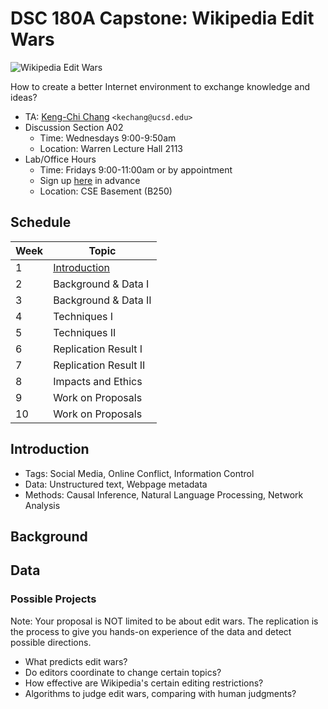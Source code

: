 # DSC 180A Capstone: Wikipedia Edit Wars


![Wikipedia Edit Wars](https://www.economist.com/img/b/1280/1594/85/sites/default/files/20130810_GDC178_1190_1.png)


How to create a better Internet environment to exchange knowledge and ideas?

- TA: [Keng-Chi Chang](https://kengchichang.com/) `<kechang@ucsd.edu>`
- Discussion Section A02
    + Time: Wednesdays 9:00-9:50am
    + Location: Warren Lecture Hall 2113
- Lab/Office Hours
    + Time: Fridays 9:00-11:00am or by appointment
    + Sign up [here](https://calendly.com/kengchichang/dsc180a) in advance
    + Location: CSE Basement (B250)


## Schedule

|Week|Topic|
|--|--|
|1|[Introduction](topics/Week-01.md)|
|2|Background & Data I|
|3|Background & Data II|
|4|Techniques I|
|5|Techniques II|
|6|Replication Result I|
|7|Replication Result II|
|8|Impacts and Ethics|
|9|Work on Proposals|
|10|Work on Proposals|

## Introduction

* Tags: Social Media, Online Conflict, Information Control
* Data: Unstructured text, Webpage metadata
* Methods: Causal Inference, Natural Language Processing, Network Analysis


## Background



## Data



### Possible Projects

Note: Your proposal is NOT limited to be about edit wars. The replication is the process to give you hands-on experience of the data and detect possible directions.

- What predicts edit wars?
- Do editors coordinate to change certain topics?
- How effective are Wikipedia's certain editing restrictions?
- Algorithms to judge edit wars, comparing with human judgments?


